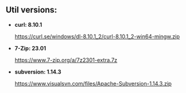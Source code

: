 

## Util versions:

* **curl: 8.10.1**

  https://curl.se/windows/dl-8.10.1_2/curl-8.10.1_2-win64-mingw.zip


* **7-Zip: 23.01**

  https://www.7-zip.org/a/7z2301-extra.7z

* **subversion: 1.14.3**

  https://www.visualsvn.com/files/Apache-Subversion-1.14.3.zip
